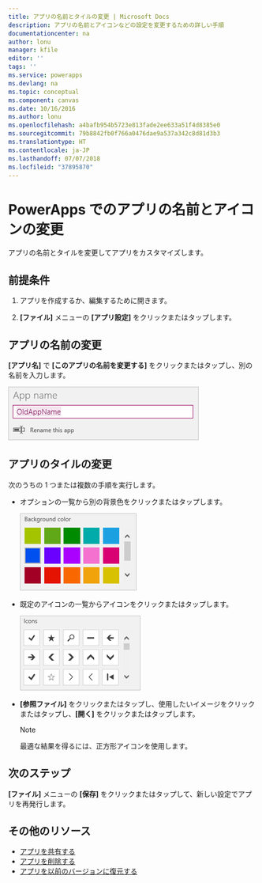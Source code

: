 ```yaml
---
title: アプリの名前とタイルの変更 | Microsoft Docs
description: アプリの名前とアイコンなどの設定を変更するための詳しい手順
documentationcenter: na
author: lonu
manager: kfile
editor: ''
tags: ''
ms.service: powerapps
ms.devlang: na
ms.topic: conceptual
ms.component: canvas
ms.date: 10/16/2016
ms.author: lonu
ms.openlocfilehash: a4bafb954b5723e813fade2ee633a51f4d8385e0
ms.sourcegitcommit: 79b8842fb0f766a0476dae9a537a342c8d81d3b3
ms.translationtype: HT
ms.contentlocale: ja-JP
ms.lasthandoff: 07/07/2018
ms.locfileid: "37895870"
---
```

# <a name="change-app-name-and-icon-in-powerapps"></a>PowerApps でのアプリの名前とアイコンの変更
アプリの名前とタイルを変更してアプリをカスタマイズします。

## <a name="prerequisites"></a>前提条件
1. アプリを作成するか、編集するために開きます。

2. **[ファイル]** メニューの **[アプリ設定]** をクリックまたはタップします。

## <a name="rename-an-app"></a>アプリの名前の変更
**[アプリ名]** で **[このアプリの名前を変更する]** をクリックまたはタップし、別の名前を入力します。

![アプリを閉じる](./media/set-name-tile/rename-app.png)

## <a name="change-an-app-tile"></a>アプリのタイルの変更
次のうちの 1 つまたは複数の手順を実行します。

* オプションの一覧から別の背景色をクリックまたはタップします。

    ![タイルの色の選択](./media/set-name-tile/tile-colors.png)

* 既定のアイコンの一覧からアイコンをクリックまたはタップします。

    ![タイルのアイコンの選択](./media/set-name-tile/tile-icons.png)

* **[参照ファイル]** をクリックまたはタップし、使用したいイメージをクリックまたはタップし、**[開く]** をクリックまたはタップします。

    > [!NOTE]
  > 最適な結果を得るには、正方形アイコンを使用します。

## <a name="next-step"></a>次のステップ
**[ファイル]** メニューの **[保存]** をクリックまたはタップして、新しい設定でアプリを再発行します。

## <a name="more-resources"></a>その他のリソース
* [アプリを共有する](share-app.md)
* [アプリを削除する](delete-app.md)
* [アプリを以前のバージョンに復元する](restore-an-app.md)
